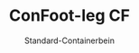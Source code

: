 ---
title: "ConFoot-leg CF"
subtitle: "Standard-Containerbein"
mainImage: "/images/products/confoot-leg-cf-main.jpg"
gallery:
  - "/images/products/confoot-leg-cf-1.jpg"
  - "/images/products/confoot-leg-cf-2.jpg"
  - "/images/products/confoot-leg-cf-3.jpg"
shortDescription: "ConFoot-leg CF ist unsere Standardlösung für Containerbeine, ideal für den routinemäßigen Containerumschlag."
technicalDescription: "Das ConFoot-leg CF besticht durch ein robustes Design, das für Standard-Seecontainer optimiert ist, und verfügt über unser eigenes Befestigungssystem für einen schnellen Einsatz."
videoID: "C2KwnEb-npU"
specifications:
  - name: "Gewicht"
    value: "24 kg"
  - name: "Tragfähigkeit"
    value: "34 Tonnen"
  - name: "Abmessungen"
    value: "45 × 30 × 25 cm"
  - name: "Material"
    value: "Hochqualitativer Stahl"
  - name: "Höhenbereich"
    value: "1.043 mm bis 1.448 mm"
price: "3.600 EUR excl. VAT"
priceVAT: "4.356 EUR VAT included"
pricingNotes: "Mengenrabatte für Flottenbetreiber verfügbar. Kontaktieren Sie uns für Details."
buyLink: "/contact"
howToUse: |
  1. Befestigen Sie das CF-Bein am Container-Eckengleitstück
  2. Sichern Sie den Verriegelungsmechanismus
  3. Wiederholen Sie den Vorgang an allen erforderlichen Ecken
  4. Überprüfen Sie die Stabilität, bevor Sie mit dem Betrieb fortfahren
benefits:
  - title: "Betriebseffizienz"
    description: "Beschleunigt Containerumschlagsprozesse und verkürzt Lade- und Entladezeiten"
  - title: "Reduzierter Geräteeinsatz"
    description: "Verringert die Abhängigkeit von Kränen und Hebebühnen, senkt die Betriebskosten"
  - title: "Anpassungsfähigkeit"
    description: "Funktioniert in unterschiedlichen Einsatzumgebungen, von Häfen bis zu Lagern"
  - title: "Langlebigkeit"
    description: "Ausgelegt für den intensiven industriellen Einsatz mit minimalem Wartungsaufwand"
  - title: "Umweltauswirkungen"
    description: "Verringert CO₂-Emissionen, da schwere Maschinen und kraftstoffintensive Geräte überflüssig werden"
  - title: "Sicherheitsverbesserung"
    description: "Stabilisiert Container während des Umschlags und reduziert das Risiko von Unfällen und Beschädigungen der Fracht"
articleContent: |
  ## Was ist ConFoot-leg CF?  

  ConFoot-leg CF ist ein modernes und leichtgewichtiges System, das entwickelt wurde, um den Containerumschlag einfacher und effizienter zu gestalten. Diese Containerbeine bieten eine tragbare und unkomplizierte Alternative zum Einsatz schwerer Maschinen beim Be- und Entladen von Standard-Seecontainern. Diese Technologie ist zur Bedienung durch eine einzelne Person konzipiert und bietet eine kosteneffektive und flexible Lösung für verschiedene Branchen.  

  ## Funktionsweise  

  ConFoot-leg CF eliminiert den Bedarf an Kränen, Gabelstaplern oder anderen großen Gerätschaften beim Containerumschlag. Durch das Design können Unternehmen ihre Betriebskosten senken, Zeit sparen und die logistische Flexibilität verbessern. Indem der Umschlag und Transport von Gütern optimiert wird, erhöht ConFoot-leg CF die Zuverlässigkeit und Effizienz der globalen Lieferkette.  

  ## Wie ConFoot-leg CF funktioniert

  ### Kernmechanismus

  ConFoot-leg CF arbeitet mit einem einfachen, aber effektiven Konzept. Die Beine werden mithilfe eines starken Klemmmechanismus fest an den Ecken von Standard-Seecontainern befestigt, was für eine hohe Stabilität sorgt. Hergestellt aus leichten, aber robusten Materialien, wiegt jedes Bein nur 24 kg, sodass es problemlos von einer einzelnen Person gehandhabt werden kann. Die Befestigung erfolgt effizient und ermöglicht eine schnelle Installation ohne spezielles Werkzeug oder schwere Maschinen. Nach der Montage bildet das Bein eine stabile Plattform zum Be- und Entladen oder zur temporären Lagerung von Containern.

  Die Höhe der Beine kann von 1.043 mm bis 1.448 mm eingestellt werden. Dieser verstellbare Bereich unterstützt unterschiedliche betriebliche Anforderungen und stellt sicher, dass das System mit verschiedenen Containergrößen und -umgebungen kompatibel ist. Diese Vielseitigkeit erleichtert den Containerumschlag in diversen logistischen Setups, sei es in Häfen oder Lagern.

  ### Vorteile des Mechanismus

  1. **Verringerung des Einsatzes schwerer Maschinen**: ConFoot-leg CF macht den Einsatz von Kränen oder Gabelstaplern überflüssig, senkt die Betriebskosten und reduziert die Umweltauswirkungen.  
  2. **Erhöhte Sicherheit**: Das System stabilisiert Container während des Umschlags, wodurch das Risiko von Unfällen oder Beschädigungen minimiert wird.  
  3. **Steigerung der Effizienz**: Dank seines leichten Designs und der einfachen Installation können Abläufe auch in infrastrukturell begrenzten Bereichen schneller durchgeführt werden.  
  4. **Erhöhte Portabilität**: Die Beine sind leicht zu transportieren und können auch an abgelegenen Standorten eingesetzt werden, was sie für verschiedene Branchen und Anwendungen qualifiziert.  

  Das Design von ConFoot-leg CF vereinfacht den Containerumschlag und bietet gleichzeitig eine kosteneffektive und nachhaltige Lösung für moderne logistische Herausforderungen.


  ## Anwendungsbereiche von ConFoot-leg CF  
  
  ### Wo ConFoot-leg CF eingesetzt wird  
  ConFoot-leg CF verbessert den logistischen und transportbezogenen Betrieb erheblich und revolutioniert den Umgang mit Containern. Dank des leichten und tragbaren Designs können Container be- und entladen sowie versetzt werden, ohne dass Kräne oder Gabelstapler benötigt werden. Dies erweist sich besonders in abgelegenen Gebieten oder an Orten ohne schwere Maschinen als nützlich, indem Prozesse optimiert und Kosten gesenkt werden. Gleichzeitig unterstützt es Häfen, Lager und Verteilzentren, effizienter zu arbeiten, da der Zeit- und Arbeitsaufwand für den Containerumschlag reduziert wird.  

  ### Kleine Orte, in denen Kräne nicht eingesetzt werden können  
  ConFoot-leg CF ist die praktische Wahl für kleine Orte, an denen der Einsatz von Kränen nicht möglich ist, wie z. B. in Häfen, Lagern und Verteilzentren. Es bietet eine zuverlässige und kosteneffektive Lösung für den Umgang mit Containern in diesen Umgebungen und stellt somit eine ideale Option für Unternehmen dar, die Güter in abgelegenen Standorten transportieren und lagern müssen.  

  ### Modulbau und Gerätespeicherung  
  ConFoot-leg CF ist eine praktische Lösung für modulare Bauprojekte und bietet zuverlässige Unterstützung für temporäre Aufbauten. Bauteams setzen es ein, um Werkzeuge, Maschinen und vorgefertigte Materialien sicher und effizient zu lagern und zu transportieren. Dank der Portabilität und Einfachheit ist es besonders für Baustellen geeignet, die einen schnellen Auf- und Abbau erfordern. Darüber hinaus sorgt es für die sichere Lagerung von Geräten, die in modularen Gesundheitseinrichtungen eingesetzt werden, und ermöglicht einen raschen Einsatz in verschiedenen Umgebungen.  

  Das anpassungsfähige und effiziente Design von ConFoot-leg CF macht es in verschiedenen Branchen zu einer bevorzugten Option, um Arbeitsabläufe zu verbessern und Ressourcen optimal zu nutzen.


  ### Vorteile und Einschränkungen

  #### Vorteile

  ConFoot-leg CF bietet mehrere herausragende Vorteile beim Containerumschlag. Das leichte Design, bei nur 24 kg pro Bein, ermöglicht einen einfachen Transport und eine unkomplizierte Installation. Jedes Bein trägt bis zu 30 Tonnen, was eine hohe Stabilität bei verschiedenen logistischen Operationen gewährleistet. Der verstellbare Höhenbereich (1.043 mm–1.448 mm) macht es vielseitig einsetzbar und an unterschiedliche Containeranforderungen anpassbar. Durch die Portabilität wird der Einsatz von schweren Maschinen wie Kränen oder Gabelstaplern überflüssig, was zu erheblichen Kosteneinsparungen und einer verbesserten betrieblichen Effizienz führt. Zudem senkt das umweltfreundliche Design die CO₂-Emissionen und unterstützt so Nachhaltigkeitsziele.

  #### Einschränkungen

  Trotz der Vorteile hat ConFoot-leg CF auch gewisse Nachteile. Es ist nur mit bestimmten Containertypen kompatibel, was den Einsatz in einigen logistischen Szenarien einschränken kann. Darüber hinaus kann der manuelle Installationsprozess, obwohl er einfach ist, nicht optimal in hochautomatisierte Arbeitsabläufe integriert werden, was bei Operationen, die stark auf Mechanisierung setzen, zu Herausforderungen führen kann. Diese Faktoren sollten bei der Planung des Einsatzes von ConFoot-leg CF in komplexen Lieferketten sorgfältig bedacht werden.


  ## Zukünftige Entwicklungen

  ### Aktuelle Forschung  
  Forscher arbeiten daran, die strukturellen Eigenschaften von ConFoot-leg CF weiter zu verbessern. Ziel ist es, die Tragfähigkeit über das derzeitige Limit von 30 Tonnen hinaus zu erhöhen, um schwerere Seecontainer handhaben zu können. Darüber hinaus konzentrieren sich die Bemühungen auf die Optimierung der Materialzusammensetzung, um das Produkt langlebiger zu gestalten und dennoch leicht und tragbar zu halten. Zusätzlich werden individuelle Anpassungsoptionen entwickelt, um den spezifischen Anforderungen der Industrie gerecht zu werden, beispielsweise beim Umgang mit Containern mit speziellen Abmessungen oder besonderen Frachtarten.  

  ### Perspektivische Innovationen  
  Zu den zukünftigen Entwicklungen von ConFoot-leg CF gehört die Integration von IoT-(Internet of Things)-Technologie, um eine Echtzeitüberwachung der Containerstabilität und -position zu ermöglichen. Diese Funktion würde es Betreibern erlauben, den Zustand der Container aus der Ferne zu überwachen und somit Sicherheit und Effizienz zu erhöhen. Eine weitere geplante Innovation ist die Automatisierung, indem selbstjustierende Beine entwickelt werden, die Container automatisch ausrichten und stabilisieren. Dadurch würde der manuelle Aufwand für Anpassungen reduziert. Diese Fortschritte zielen darauf ab, Ausfallzeiten zu minimieren und logistische Prozesse reibungsloser zu gestalten.  

  Diese technologischen Updates werden dazu beitragen, dass ConFoot-leg CF auch in Zukunft eine Vorreiterrolle im Bereich des Containerumschlags einnimmt und neue Maßstäbe für Effizienz und Innovationskraft in der Logistikbranche setzt.
---